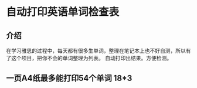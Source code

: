 # 自动打印英语单词检查表

## 介绍

在学习雅思的过程中，每天都有很多生单词，整理在笔记本上也不好自测，所以有了这个项目，把你不会的单词整理为列表。
自动打印出结果。方便检测。



## 一页A4纸最多能打印54个单词 18*3